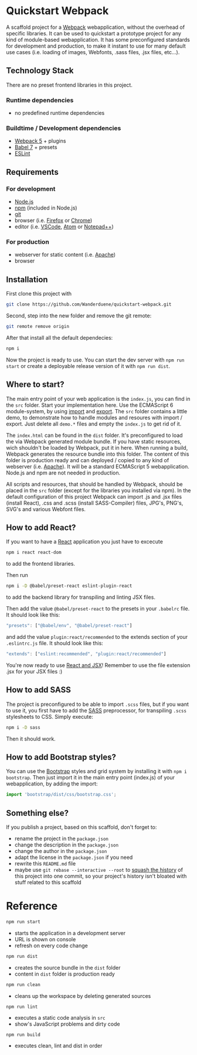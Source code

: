 # Quickstart Webpack

A scaffold project for a [Webpack](https://webpack.js.org/) webapplication, without the overhead of specific libraries. It can be used to quickstart a prototype project for any kind of module-based webapplication. It has some preconfigured standards for development and production, to make it instant to use for many default use cases (i.e. loading of images, Webfonts, .sass files, .jsx files, etc...). 

## Technology Stack

There are no preset frontend libraries in this project.

### Runtime dependencies

- no predefined runtime dependencies

### Buildtime / Development dependencies

- [Webpack 5](https://webpack.js.org/) + plugins
- [Babel 7](http://babeljs.io/) + presets
- [ESLint](https://eslint.org/)

## Requirements

### For development
- [Node.js](https://nodejs.org/en/)
- [npm](https://www.npmjs.com/) (included in Node.js)
- [git](https://git-scm.com/)
- browser (i.e. [Firefox](https://www.mozilla.org/de/firefox/) or [Chrome](https://www.google.com/intl/de_ALL/chrome/))
- editor (i.e. [VSCode](https://code.visualstudio.com/), [Atom](https://atom.io/) or [Notepad++](https://notepad-plus-plus.org/))

### For production
- webserver for static content (i.e. [Apache](https://httpd.apache.org/))
- browser

## Installation

First clone this project with
```bash
git clone https://github.com/Wanderduene/quickstart-webpack.git
``` 

Second, step into the new folder and remove the git remote:

```bash
git remote remove origin
```

After that install all the default dependecies:

```bash
npm i
```

Now the project is ready to use. You can start the dev server with ```npm run start``` or create a deployable release version of it with ```npm run dist```.

## Where to start?

The main entry point of your web application is the `index.js`, you can find in the `src` folder. Start your implementation here. Use the ECMAScript 6 module-system, by using [import](https://developer.mozilla.org/en-US/docs/Web/JavaScript/Reference/Statements/import) and [export](https://developer.mozilla.org/en-US/docs/Web/JavaScript/Reference/Statements/export).
The `src` folder contains a little demo, to demonstrate how to handle modules and resoures with import / export. Just delete all `demo.*` files and empty the `index.js` to get rid of it.

The `index.html` can be found in the `dist` folder. It's preconfigured to load the via Webpack generated module bundle.
If you have static resources, wich shouldn't be loaded by Webpack, put it in here. When running a build, Webpack generates the resource bundle into this folder. The content of this folder is production ready and can deployed / copied to any kind of webserver (i.e. [Apache](https://httpd.apache.org/)). It will be a standard ECMAScript 5 webapplication. Node.js and npm are not needed in production.

All scripts and resources, that should be handled by Webpack, should be placed in the `src` folder (except for the libraries you installed via npm). In the default configuration of this project Webpack can import .js and .jsx files (install React), .css and .scss (install SASS-Compiler) files, JPG's, PNG's, SVG's and various Webfont files.

## How to add React?

If you want to have a [React](https://reactjs.org/) application you just have to excecute 
```bash
npm i react react-dom
``` 
to add the frontend libraries. 

Then run 
```bash
npm i -D @babel/preset-react eslint-plugin-react
``` 
to add the backend library for transpiling and linting JSX files.

Then add the value `@babel/preset-react` to the presets in your `.babelrc` file. It should look like this:

```javascript
"presets": ["@babel/env", "@babel/preset-react"]
```

and add the value `plugin:react/recommended` to the extends section of your `.eslintrc.js` file. It should look like this:

```javascript
"extends": ["eslint:recommended", "plugin:react/recommended"]
```

You're now ready to use [React and JSX](https://reactjs.org/docs/hello-world.html)!
Remember to use the file extension .jsx for your JSX files :)

## How to add SASS

The project is preconfigured to be able to import `.scss` files, but if you want to use it, you first have to add the [SASS](https://sass-lang.com/) preprocessor, for transpiling `.scss` stylesheets to CSS. Simply execute:

```bash
npm i -D sass
```

Then it should work.

## How to add Bootstrap styles?

You can use the [Bootstrap](http://getbootstrap.com) styles and grid system by installing it with ```npm i bootstrap```. Then just import it in the main entry point (index.js) of your webapplication, by adding the import: 

```javascript
import 'bootstrap/dist/css/bootstrap.css';
``` 

## Something else?

If you publish a project, based on this scaffold, don't forget to:

- rename the project in the `package.json`
- change the description in the `package.json`
- change the author in the `package.json`
- adapt the license in the `package.json` if you need
- rewrite this `README.md` file
- maybe use `git rebase --interactive --root` to [squash the history](https://git-scm.com/book/en/v2/Git-Tools-Rewriting-History) of this project into one commit, so your project's history isn't bloated with stuff related to this scaffold 

# Reference

```bash
npm run start
```

- starts the application in a development server
- URL is shown on console
- refresh on every code change

```bash
npm run dist
```

- creates the source bundle in the `dist` folder
- content in `dist` folder is production ready

```bash
npm run clean
```

- cleans up the workspace by deleting generated sources

```
npm run lint
```

- executes a static code analysis in `src`
- show's JavaScript problems and dirty code

```
npm run build
```

- executes clean, lint and dist in order
